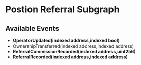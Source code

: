 # Postion Referral Subgraph

## Available Events
  - **OperatorUpdated(indexed address,indexed bool)**
  - OwnershipTransferred(indexed address,indexed address)
  - **ReferralCommissionRecorded(indexed address,uint256)**
  - **ReferralRecorded(indexed address,indexed address)**